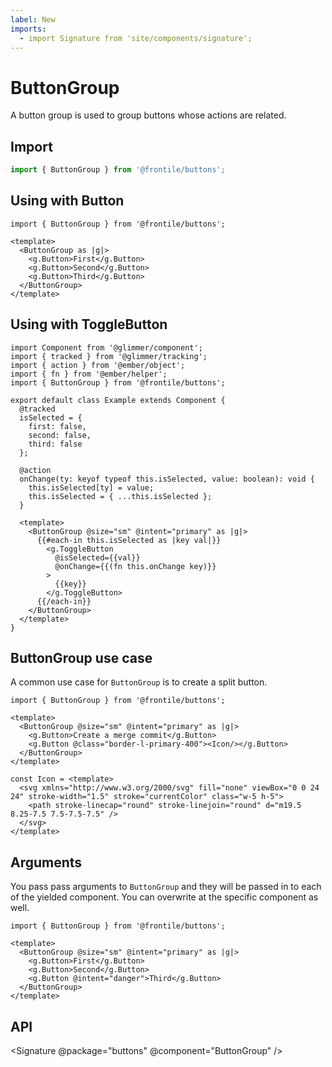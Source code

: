 ```yaml
---
label: New
imports:
  - import Signature from 'site/components/signature';
---
```

# ButtonGroup

A button group is used to group buttons whose actions are related.


## Import 

```js
import { ButtonGroup } from '@frontile/buttons';
```

## Using with Button

```gjs preview
import { ButtonGroup } from '@frontile/buttons';

<template>
  <ButtonGroup as |g|>
    <g.Button>First</g.Button>
    <g.Button>Second</g.Button>
    <g.Button>Third</g.Button>
  </ButtonGroup>
</template>
```

## Using with ToggleButton

```gts preview
import Component from '@glimmer/component';
import { tracked } from '@glimmer/tracking';
import { action } from '@ember/object';
import { fn } from '@ember/helper';
import { ButtonGroup } from '@frontile/buttons';

export default class Example extends Component {
  @tracked
  isSelected = {
    first: false,
    second: false,
    third: false
  };

  @action
  onChange(ty: keyof typeof this.isSelected, value: boolean): void {
    this.isSelected[ty] = value;
    this.isSelected = { ...this.isSelected };
  }

  <template>
    <ButtonGroup @size="sm" @intent="primary" as |g|>
      {{#each-in this.isSelected as |key val|}}
        <g.ToggleButton
          @isSelected={{val}}
          @onChange={{(fn this.onChange key)}}
        >
          {{key}}
        </g.ToggleButton>
      {{/each-in}}
    </ButtonGroup>
  </template>
}
```

## ButtonGroup use case

A common use case for `ButtonGroup` is to create a split button. 


```gjs preview
import { ButtonGroup } from '@frontile/buttons';

<template>
  <ButtonGroup @size="sm" @intent="primary" as |g|>
    <g.Button>Create a merge commit</g.Button>
    <g.Button @class="border-l-primary-400"><Icon/></g.Button>
  </ButtonGroup>
</template>

const Icon = <template>
  <svg xmlns="http://www.w3.org/2000/svg" fill="none" viewBox="0 0 24 24" stroke-width="1.5" stroke="currentColor" class="w-5 h-5">
    <path stroke-linecap="round" stroke-linejoin="round" d="m19.5 8.25-7.5 7.5-7.5-7.5" />
  </svg>
</template>
```

## Arguments

You pass pass arguments to `ButtonGroup` and they will be passed in to each of the yielded component. 
You can overwrite at the specific component as well.

```gjs preview
import { ButtonGroup } from '@frontile/buttons';

<template>
  <ButtonGroup @size="sm" @intent="primary" as |g|>
    <g.Button>First</g.Button>
    <g.Button>Second</g.Button>
    <g.Button @intent="danger">Third</g.Button>
  </ButtonGroup>
</template>
```

## API

<Signature @package="buttons" @component="ButtonGroup" />
